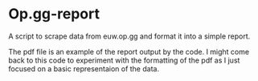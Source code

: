 # Op.gg-report
A script to scrape data from euw.op.gg and format it into a simple report.

The pdf file is an example of the report output by the code.
I might come back to this code to experiment with the formatting of the pdf as I just focused on a basic representaion of the data.

